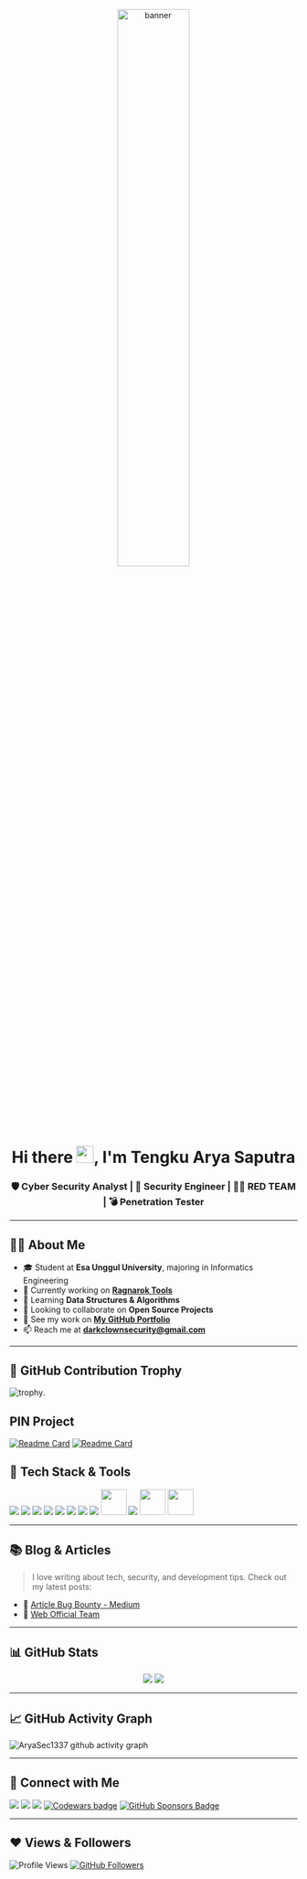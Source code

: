 <p align="center">
  <a href="#"><img width="50%" height="auto" src="https://i.imgur.com/TStr7OP.png" alt="banner"/></a>
</p>

<h1 align="center">Hi there <img src="https://raw.githubusercontent.com/MartinHeinz/MartinHeinz/master/wave.gif" height="30px" width="30px">, I'm Tengku Arya Saputra</h1>
<h3 align="center">🛡️ Cyber Security Analyst | 🧠 Security Engineer | 🕵️‍♂️ RED TEAM | 💣 Penetration Tester</h3>

---

## 🙋‍♂️ About Me

- 🎓 Student at **Esa Unggul University**, majoring in Informatics Engineering  
- 🔭 Currently working on **[Ragnarok Tools](https://github.com/Aryaalfahrezi010/Ragnarok)**  
- 🌱 Learning **Data Structures & Algorithms**  
- 👯 Looking to collaborate on **Open Source Projects**  
- 💼 See my work on **[My GitHub Portfolio](https://github.com/Aryaalfahrezi010)**  
- 📫 Reach me at **darkclownsecurity@gmail.com**

---
## 🚀 GitHub Contribution Trophy

![trophy](https://github-profile-trophy.vercel.app/?username=AryaSec1337&theme=onedark).

## PIN Project

[![Readme Card](https://github-readme-stats.vercel.app/api/pin/?username=Aryasec1337&repo=CORSpect)](https://github.com/AryaSec1337/CORSpect)
[![Readme Card](https://github-readme-stats.vercel.app/api/pin/?username=Aryasec1337&repo=larapush)](https://github.com/AryaSec1337/larapush)

## 🚀 Tech Stack & Tools

<p align="left">
  <img src="https://img.icons8.com/color/48/000000/javascript.png"/>
  <img src="https://img.icons8.com/color/48/000000/html-5.png"/>
  <img src="https://img.icons8.com/color/48/000000/css3.png"/>
  <img src="https://img.icons8.com/color/48/000000/bootstrap.png"/>
  <img src="https://img.icons8.com/color/48/000000/python.png"/>
  <img src="https://img.icons8.com/color/48/000000/nodejs.png"/>
  <img src="https://img.icons8.com/fluent/50/000000/mysql-logo.png"/>
  <img src="https://img.icons8.com/color/48/000000/firebase.png"/>
  <img src="https://www.vectorlogo.zone/logos/getpostman/getpostman-icon.svg" width="45" height="45"/>
  <img src="https://img.icons8.com/color/48/000000/git.png"/>
  <img src="https://brandslogos.com/wp-content/uploads/images/php-logo-vector.svg" height="45" width="45"/>
  <img src="https://static.cdnlogo.com/logos/b/16/bash.svg" width="45" height="45"/>
</p>

---

## 📚 Blog & Articles

> I love writing about tech, security, and development tips. Check out my latest posts:

- 📝 [Article Bug Bounty - Medium](https://medium.com/AryaSec1337)
- 🚀 [Web Official Team](https://www.darkclownsecurity.org)

---

## 📊 GitHub Stats

<p align="center">
  <img src="https://github-readme-stats.vercel.app/api?username=AryaSec1337&show_icons=true&theme=react" />
  <img src="https://github-readme-stats.vercel.app/api/top-langs/?username=AryaSec1337&layout=compact&theme=react" />
</p>

---

## 📈 GitHub Activity Graph

![AryaSec1337 github activity graph](https://github-readme-activity-graph.vercel.app/graph?username=AryaSec1337&theme=react-dark)



---

## 🔗 Connect with Me

<p align="left">
  <a href="https://www.linkedin.com/in/tengku-arya-saputra-3b5031224/"><img src="https://img.icons8.com/fluent/48/000000/linkedin.png"/></a>
  <a href="https://www.instagram.com/darkclownsec.id/"><img src="https://img.icons8.com/fluent/48/000000/instagram-new.png"/></a>
  <a href="https://stackoverflow.com/users/21423521/tengku-arya-saputra"><img src="https://img.icons8.com/external-tal-revivo-shadow-tal-revivo/48/000000/external-stack-overflow-is-a-question-and-answer-site-for-professional-logo-shadow-tal-revivo.png"/></a>
  <a href="https://www.codewars.com/users/Aryaalfahrezi010"><img src="https://www.codewars.com/users/Aryaalfahrezi010/badges/small" alt="Codewars badge"></a>
  <a href="https://github.com/sponsors/Aryaalfahrezi010"><img src="https://img.shields.io/badge/GitHub%20Sponsors-Funding-informational?style=flat&logo=GitHub" alt="GitHub Sponsors Badge"/></a>
</p>

---

## ❤️ Views & Followers

<p>
  <img src="https://komarev.com/ghpvc/?username=AryaSec1337" alt="Profile Views"/>
  <a href="https://github.com/Aryaalfahrezi010?tab=followers"><img src="https://img.shields.io/github/followers/AryaSec1337?label=Followers&style=social" alt="GitHub Followers"></a>
</p>
